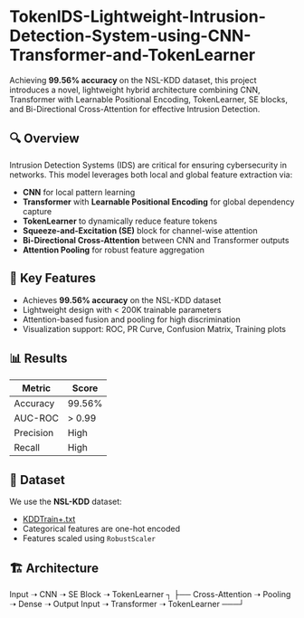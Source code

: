 # TokenIDS-Lightweight-Intrusion-Detection-System-using-CNN-Transformer-and-TokenLearner

Achieving **99.56% accuracy** on the NSL-KDD dataset, this project introduces a novel, lightweight hybrid architecture combining CNN, Transformer with Learnable Positional Encoding, TokenLearner, SE blocks, and Bi-Directional Cross-Attention for effective Intrusion Detection.

## 🔍 Overview

Intrusion Detection Systems (IDS) are critical for ensuring cybersecurity in networks. This model leverages both local and global feature extraction via:
- **CNN** for local pattern learning
- **Transformer** with **Learnable Positional Encoding** for global dependency capture
- **TokenLearner** to dynamically reduce feature tokens
- **Squeeze-and-Excitation (SE)** block for channel-wise attention
- **Bi-Directional Cross-Attention** between CNN and Transformer outputs
- **Attention Pooling** for robust feature aggregation

## 🚀 Key Features
- Achieves **99.56% accuracy** on the NSL-KDD dataset
- Lightweight design with < 200K trainable parameters
- Attention-based fusion and pooling for high discrimination
- Visualization support: ROC, PR Curve, Confusion Matrix, Training plots

## 📊 Results

| Metric        | Score     |
|---------------|-----------|
| Accuracy      | 99.56%    |
| AUC-ROC       | > 0.99    |
| Precision     | High      |
| Recall        | High      |

## 📁 Dataset

We use the **NSL-KDD** dataset:
- [KDDTrain+.txt](https://www.unb.ca/cic/datasets/nsl.html)
- Categorical features are one-hot encoded
- Features scaled using `RobustScaler`

## 🏗️ Architecture

Input ➝ CNN ➝ SE Block ➝ TokenLearner ┐
├── Cross-Attention ➝ Pooling ➝ Dense ➝ Output
Input ➝ Transformer ➝ TokenLearner ───┘


